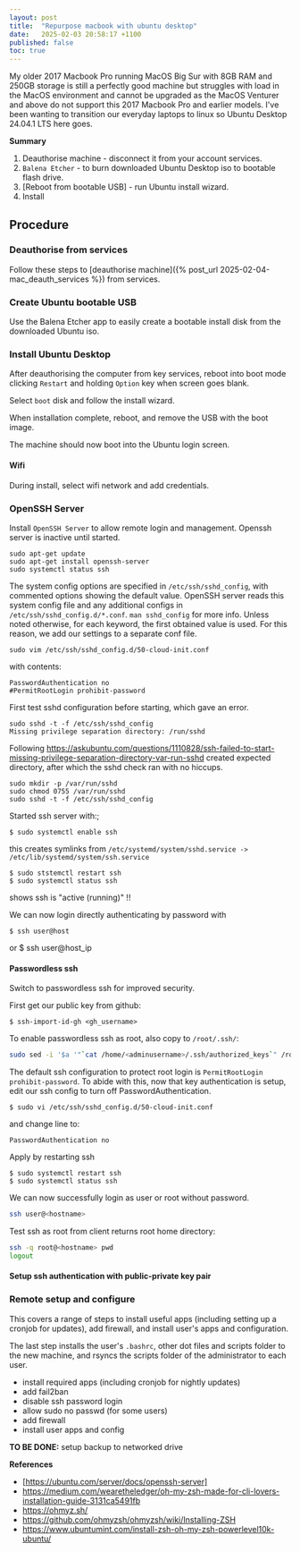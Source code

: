 ```yaml
---
layout: post
title:  "Repurpose macbook with ubuntu desktop"
date:   2025-02-03 20:58:17 +1100
published: false
toc: true
---
```


My older 2017 Macbook Pro running MacOS Big Sur with 8GB RAM and 250GB storage is still a perfectly good machine but struggles with load in the MacOS environment and cannot be upgraded as the MacOS Venturer and above do not support this 2017 Macbook Pro and earlier models. I've been wanting to transition our everyday laptops to linux so Ubuntu Desktop 24.04.1 LTS here goes.

**Summary**

1. Deauthorise machine - disconnect it from your account services.
2. `Balena Etcher` - to burn downloaded Ubuntu Desktop iso to bootable flash drive.
3. [Reboot from bootable USB] - run Ubuntu install wizard.
4. Install

## Procedure

### Deauthorise from services

Follow these steps to [deauthorise machine]({% post_url 2025-02-04-mac_deauth_services %}) from services.


### Create Ubuntu bootable USB

Use the Balena Etcher app to easily create a bootable install disk from the downloaded Ubuntu iso.

### Install Ubuntu Desktop

After deauthorising the computer from key services, reboot into boot mode clicking `Restart` and holding `Option` key when screen goes blank.

Select `boot` disk and follow the install wizard.

When installation complete, reboot, and remove the USB with the boot image.

The machine should now boot into the Ubuntu login screen.

#### Wifi

During install, select wifi network and add credentials.


### OpenSSH Server

Install `OpenSSH Server` to allow remote login and management. Openssh server is inactive until started.

```
sudo apt-get update
sudo apt-get install openssh-server
sudo systemctl status ssh
```

The system config options are specified in `/etc/ssh/sshd_config`, with commented options showing the default value. OpenSSH server reads this system config file and any additional configs in `/etc/ssh/sshd_config.d/*.conf`. `man sshd_config` for more info. Unless noted otherwise, for each keyword, the first obtained value is used. For this reason, we add our settings to a separate conf file.

```
sudo vim /etc/ssh/sshd_config.d/50-cloud-init.conf
```
with contents:
```
PasswordAuthentication no
#PermitRootLogin prohibit-password
```

First test sshd configuration before starting, which gave an error.

```
sudo sshd -t -f /etc/ssh/sshd_config
Missing privilege separation directory: /run/sshd
```

Following https://askubuntu.com/questions/1110828/ssh-failed-to-start-missing-privilege-separation-directory-var-run-sshd created expected directory, after which the sshd check ran with no hiccups.

```
sudo mkdir -p /var/run/sshd
sudo chmod 0755 /var/run/sshd
sudo sshd -t -f /etc/ssh/sshd_config
```

Started ssh server with:;

    $ sudo systemctl enable ssh

this creates symlinks from `/etc/systemd/system/sshd.service -> /etc/lib/systemd/system/ssh.service`

    $ sudo ststemctl restart ssh
    $ sudo systemctl status ssh

shows ssh is "active (running)" !!

We can now login directly authenticating by password with

    $ ssh user@host

or
    $ ssh user@host_ip


#### Passwordless ssh

Switch to passwordless ssh for improved security.

First get our public key from github:

    $ ssh-import-id-gh <gh_username>

To enable passwordless ssh as root, also copy to `/root/.ssh/`:

```bash
sudo sed -i '$a '"`cat /home/<adminusername>/.ssh/authorized_keys`" /root/.ssh/authorized_keys
```

The default ssh configuration to protect root login is `PermitRootLogin prohibit-password`. To abide with this, now that key authentication is setup, edit our ssh config to turn off PasswordAuthentication.

    $ sudo vi /etc/ssh/sshd_config.d/50-cloud-init.conf

and change line to:

    PasswordAuthentication no

Apply by restarting ssh

    $ sudo systemctl restart ssh
    $ sudo systemctl status ssh

We can now successfully login as user or root without password.

```bash
ssh user@<hostname>
```

Test ssh as root from client returns root home directory:

```bash
ssh -q root@<hostname> pwd
logout
```











#### Setup ssh authentication with public-private key pair



### Remote setup and configure

This covers a range of steps to install useful apps (including setting up a cronjob for updates), add firewall, and install user's apps and configuration.

The last step installs the user's `.bashrc`, other dot files and scripts folder to the new machine, and rsyncs the scripts folder of the administrator to each user.

- install required apps (including cronjob for nightly updates)
- add fail2ban
- disable ssh password login
- allow sudo no passwd (for some users)
- add firewall
- install user apps and config


**TO BE DONE:** setup backup to networked drive


**References**

- [https://ubuntu.com/server/docs/openssh-server]
- https://medium.com/wearetheledger/oh-my-zsh-made-for-cli-lovers-installation-guide-3131ca5491fb
- https://ohmyz.sh/
- https://github.com/ohmyzsh/ohmyzsh/wiki/Installing-ZSH
- https://www.ubuntumint.com/install-zsh-oh-my-zsh-powerlevel10k-ubuntu/
